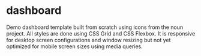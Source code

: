 # dashboard

Demo dashboard template built from scratch using icons from the noun project. All styles are done using CSS Grid and CSS Flexbox. It is responsive for desktop screen configurations and window resizing but not yet optimized for mobile screen sizes using media queries.
